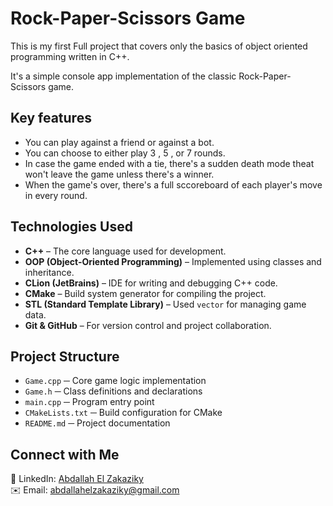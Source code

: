 
# **Rock-Paper-Scissors Game**

This is my first Full project that covers only the basics of object oriented programming written in C++.  

It's a simple console app implementation of the classic Rock-Paper-Scissors game.  

## Key features

- You can play against a friend or against a bot.
- You can choose to either play 3 , 5 , or 7 rounds.
- In case the game ended with a tie, there's a sudden death mode theat won't leave the game unless there's a winner.
- When the game's over, there's a full sccoreboard of each player's move in every round.

## Technologies Used 
- **C++** – The core language used for development.
- **OOP (Object-Oriented Programming)** – Implemented using classes and inheritance.
- **CLion (JetBrains)** – IDE for writing and debugging C++ code.
- **CMake** – Build system generator for compiling the project.
- **STL (Standard Template Library)** – Used `vector` for managing game data.
- **Git & GitHub** – For version control and project collaboration.

## Project Structure

- `Game.cpp`       ─ Core game logic implementation  
- `Game.h`         ─ Class definitions and declarations  
- `main.cpp`       ─ Program entry point  
- `CMakeLists.txt` ─ Build configuration for CMake  
- `README.md`      ─ Project documentation  

## Connect with Me 
🔗 LinkedIn: [Abdallah El Zakaziky](https://www.linkedin.com/in/abdallah-el-zakaziky-b23336281/)  
✉️ Email: abdallahelzakaziky@gmail.com